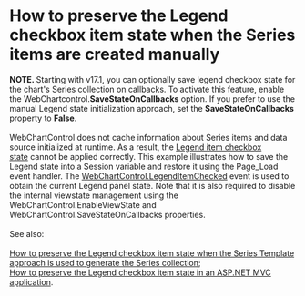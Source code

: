 # How to preserve the Legend checkbox item state when the Series items are created manually


<p><strong>NOTE. </strong>Starting with v17.1, you can optionally save legend checkbox state for the chart's Series collection on callbacks. To activate this feature, enable the WebChartcontrol.<strong>SaveStateOnCallbacks</strong> option. If you prefer to use the manual Legend state initialization approach, set the <strong>SaveStateOnCallbacks</strong> property to <strong>False</strong>.<br><br>WebChartControl does not cache information about Series items and data source initialized at runtime. As a result, the <a href="https://documentation.devexpress.com/#AspNet/CustomDocument16242">Legend item checkbox state</a> cannot be applied correctly. This example illustrates how to save the Legend state into a Session variable and restore it using the Page_Load event handler. The <a href="https://documentation.devexpress.com/#AspNet/DevExpressXtraChartsWebWebChartControl_LegendItemCheckedtopic">WebChartControl.LegendItemChecked</a> event is used to obtain the current Legend panel state. Note that it is also required to disable the internal viewstate management using the WebChartControl.EnableViewState and WebChartControl.SaveStateOnCallbacks properties.<br><br>See also:<br><br><a href="https://www.devexpress.com/Support/Center/p/T470781">How to preserve the Legend checkbox item state when the Series Template approach is used to generate the Series collection</a>;<br><a href="https://www.devexpress.com/Support/Center/p/T504189">How to preserve the Legend checkbox item state in an ASP.NET MVC application</a>.</p>

<br/>


